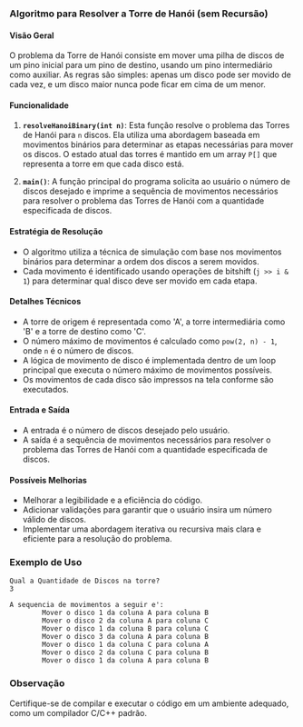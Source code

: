 ### Algoritmo para Resolver a Torre de Hanói (sem Recursão)

#### Visão Geral
O problema da Torre de Hanói consiste em mover uma pilha de discos de um pino inicial para um pino de destino, usando um pino intermediário como auxiliar. As regras são simples: apenas um disco pode ser movido de cada vez, e um disco maior nunca pode ficar em cima de um menor.

#### Funcionalidade
1. **`resolveHanoiBinary(int n)`**: Esta função resolve o problema das Torres de Hanói para `n` discos. Ela utiliza uma abordagem baseada em movimentos binários para determinar as etapas necessárias para mover os discos. O estado atual das torres é mantido em um array `P[]` que representa a torre em que cada disco está.

2. **`main()`**: A função principal do programa solicita ao usuário o número de discos desejado e imprime a sequência de movimentos necessários para resolver o problema das Torres de Hanói com a quantidade especificada de discos.

#### Estratégia de Resolução
- O algoritmo utiliza a técnica de simulação com base nos movimentos binários para determinar a ordem dos discos a serem movidos.
- Cada movimento é identificado usando operações de bitshift (`j >> i & 1`) para determinar qual disco deve ser movido em cada etapa.

#### Detalhes Técnicos
- A torre de origem é representada como 'A', a torre intermediária como 'B' e a torre de destino como 'C'.
- O número máximo de movimentos é calculado como `pow(2, n) - 1`, onde `n` é o número de discos.
- A lógica de movimento de disco é implementada dentro de um loop principal que executa o número máximo de movimentos possíveis.
- Os movimentos de cada disco são impressos na tela conforme são executados.

#### Entrada e Saída
- A entrada é o número de discos desejado pelo usuário.
- A saída é a sequência de movimentos necessários para resolver o problema das Torres de Hanói com a quantidade especificada de discos.

#### Possíveis Melhorias
- Melhorar a legibilidade e a eficiência do código.
- Adicionar validações para garantir que o usuário insira um número válido de discos.
- Implementar uma abordagem iterativa ou recursiva mais clara e eficiente para a resolução do problema.

### Exemplo de Uso
```plaintext
Qual a Quantidade de Discos na torre?
3

A sequencia de movimentos a seguir e':
        Mover o disco 1 da coluna A para coluna B
        Mover o disco 2 da coluna A para coluna C
        Mover o disco 1 da coluna B para coluna C
        Mover o disco 3 da coluna A para coluna B
        Mover o disco 1 da coluna C para coluna A
        Mover o disco 2 da coluna C para coluna B
        Mover o disco 1 da coluna A para coluna B
```

### Observação
Certifique-se de compilar e executar o código em um ambiente adequado, como um compilador C/C++ padrão.